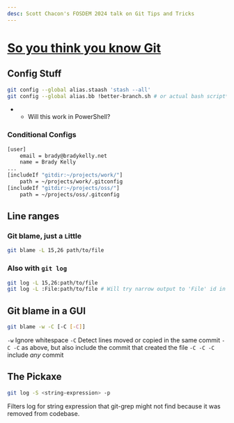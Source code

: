 ```yaml
---
desc: Scott Chacon's FOSDEM 2024 talk on Git Tips and Tricks
---
```


# [So you think you know Git](https://youtu.be/aolI_Rz0ZqY)

## Config Stuff

```bash
git config --global alias.staash 'stash --all'
git config --global alias.bb !better-branch.sh # or actual bash script*

```
- * Will this work in PowerShell?

### Conditional Configs

```bash
[user]
    email = brady@bradykelly.net
    name = Brady Kelly
...
[includeIf "gitdir:~/projects/work/"]
	path = ~/projects/work/.gitconfig
[includeIf "gitdir:~/projects/oss/"]
	path = ~/projects/oss/.gitconfig
```

## Line ranges

### Git blame, just a `L`ittle

```bash
git blame -L 15,26 path/to/file
```

### Also with `git log`

```bash
git log -L 15,26:path/to/file
git log -L :File:path/to/file # Will try narrow output to 'File' id in source
```

## Git blame in a GUI

```bash
git blame -w -C [-C [-C]]
```

`-w` Ignore whitespace
`-C` Detect lines moved or copied in the same commit
`-C -C` as above, but also include the commit that created the file
`-C -C -C` include *any* commit

## The Pickaxe

```bash
git log -S <string-expression> -p
```

Filters log for string expression that git-grep might not find because it was removed from codebase.





